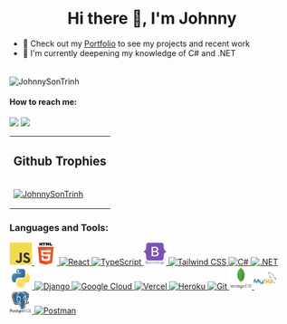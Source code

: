 <h1 align="center">Hi there 👋, I'm Johnny</h1>

- 🎨 Check out my [Portfolio](https://johnnytrinh.se) to see my projects and recent work
- 🌱 I'm currently deepening my knowledge of C# and .NET

<br>
<img align="center" colspan="2" height="180em" src="https://github-readme-stats.vercel.app/api/top-langs/?username=JohnnySonTrinh&layout=compact&theme=dark" alt="JohnnySonTrinh" />

<h4>How to reach me:</h4>
<div> 
  <a href="https://www.linkedin.com/in/johnny-trinh-dev" target="_blank"><img src="https://img.shields.io/badge/LinkedIn-0077B5?style=for-the-badge&logo=linkedin&logoColor=white" target="_blank"></a>
  <a href = "mailto:johnny.trinh@hotmail.se"><img src="https://img.shields.io/badge/-Outlook-%23333?style=for-the-badge&logo=Windows" target="_blank"></a>
</div>

<table align="center">
  <tr>
    <td align="center" colspan="2"><h2>Github Trophies</h2></td>
  </tr>
  <td align="center" colspan="2">
<p align="left"> <a href="https://github-profile-trophy.vercel.app/?username=JohnnySonTrinh&theme=onedark"><img src="https://github-profile-trophy.vercel.app/?username=JohnnySonTrinh&theme=onedark" alt="JohnnySonTrinh" /></a> </p>
 </td>
</table>

<h3 align="left">Languages and Tools:</h3>
<p align="left">
  <!-- Frontend -->
  <a href="https://developer.mozilla.org/en-US/docs/Web/JavaScript" target="_blank" rel="noreferrer">
    <img src="https://raw.githubusercontent.com/devicons/devicon/master/icons/javascript/javascript-original.svg" alt="JavaScript" width="40" height="40"/>
  </a>
  <a href="https://www.w3.org/html/" target="_blank" rel="noreferrer">
    <img src="https://raw.githubusercontent.com/devicons/devicon/master/icons/html5/html5-original-wordmark.svg" alt="HTML5" width="40" height="40"/>
  </a>
  <a href="https://react.dev" target="_blank" rel="noreferrer">
    <img src="https://cdn.jsdelivr.net/gh/devicons/devicon/icons/react/react-original-wordmark.svg" alt="React" width="40" height="40"/>
  </a>
  <a href="https://www.typescriptlang.org" target="_blank" rel="noreferrer">
    <img src="https://cdn.jsdelivr.net/gh/devicons/devicon/icons/typescript/typescript-plain.svg" alt="TypeScript" width="40" height="40"/>
  </a>
  <a href="https://getbootstrap.com" target="_blank" rel="noreferrer">
    <img src="https://raw.githubusercontent.com/teamedwardforever/Readme-Generator/71f25dd8b98329b168142a6b782a107b75eab178/svg/Skills/Frontend/bootstrap-plain-wordmark.svg" alt="Bootstrap" width="40" height="40"/>
  </a>
  <a href="https://tailwindcss.com/" target="_blank" rel="noreferrer">
    <img src="https://www.vectorlogo.zone/logos/tailwindcss/tailwindcss-icon.svg" alt="Tailwind CSS" width="40" height="40"/>
  </a>
  <!-- Backend & Languages -->
  <a href="https://learn.microsoft.com/dotnet/csharp/" target="_blank" rel="noreferrer">
    <img src="https://cdn.jsdelivr.net/gh/devicons/devicon/icons/csharp/csharp-original.svg" alt="C#" width="40" height="40"/>
  </a>
  <a href="https://dotnet.microsoft.com/" target="_blank" rel="noreferrer">
    <img src="https://cdn.jsdelivr.net/gh/devicons/devicon/icons/dotnetcore/dotnetcore-original.svg" alt=".NET" width="40" height="40"/>
  </a>
  <a href="https://www.python.org" target="_blank" rel="noreferrer">
    <img src="https://raw.githubusercontent.com/devicons/devicon/master/icons/python/python-original.svg" alt="Python" width="40" height="40"/>
  </a>
  <a href="https://www.djangoproject.com/" target="_blank" rel="noreferrer">
    <img src="https://cdn.worldvectorlogo.com/logos/django.svg" alt="Django" width="40" height="40"/>
  </a>
  <!-- Cloud & DevOps -->
  <a href="https://cloud.google.com" target="_blank" rel="noreferrer">
    <img src="https://www.vectorlogo.zone/logos/google_cloud/google_cloud-icon.svg" alt="Google Cloud" width="40" height="40"/>
  </a>
  <a href="https://vercel.com" target="_blank" rel="noreferrer">
    <img src="https://www.vectorlogo.zone/logos/vercel/vercel-icon.svg" alt="Vercel" width="40" height="40"/>
  </a>
  <a href="https://heroku.com" target="_blank" rel="noreferrer">
    <img src="https://www.vectorlogo.zone/logos/heroku/heroku-icon.svg" alt="Heroku" width="40" height="40"/>
  </a>
  <a href="https://git-scm.com/" target="_blank" rel="noreferrer">
    <img src="https://www.vectorlogo.zone/logos/git-scm/git-scm-icon.svg" alt="Git" width="40" height="40"/>
  </a>
  <!-- Databases & Tools -->
  <a href="https://www.mongodb.com/" target="_blank" rel="noreferrer">
    <img src="https://raw.githubusercontent.com/devicons/devicon/master/icons/mongodb/mongodb-original-wordmark.svg" alt="MongoDB" width="40" height="40"/>
  </a>
  <a href="https://www.mysql.com/" target="_blank" rel="noreferrer">
    <img src="https://raw.githubusercontent.com/devicons/devicon/master/icons/mysql/mysql-original-wordmark.svg" alt="MySQL" width="40" height="40"/>
  </a>
  <a href="https://www.postgresql.org" target="_blank" rel="noreferrer">
    <img src="https://raw.githubusercontent.com/devicons/devicon/master/icons/postgresql/postgresql-original-wordmark.svg" alt="PostgreSQL" width="40" height="40"/>
  </a>
  <a href="https://postman.com" target="_blank" rel="noreferrer">
    <img src="https://www.vectorlogo.zone/logos/getpostman/getpostman-icon.svg" alt="Postman" width="40" height="40"/>
  </a>
</p>
